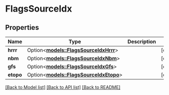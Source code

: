 # FlagsSourceIdx

## Properties

Name | Type | Description | Notes
------------ | ------------- | ------------- | -------------
**hrrr** | Option<[**models::FlagsSourceIdxHrrr**](flags_sourceIDX_hrrr.md)> |  | [optional]
**nbm** | Option<[**models::FlagsSourceIdxNbm**](flags_sourceIDX_nbm.md)> |  | [optional]
**gfs** | Option<[**models::FlagsSourceIdxGfs**](flags_sourceIDX_gfs.md)> |  | [optional]
**etopo** | Option<[**models::FlagsSourceIdxEtopo**](flags_sourceIDX_etopo.md)> |  | [optional]

[[Back to Model list]](../README.md#documentation-for-models) [[Back to API list]](../README.md#documentation-for-api-endpoints) [[Back to README]](../README.md)


